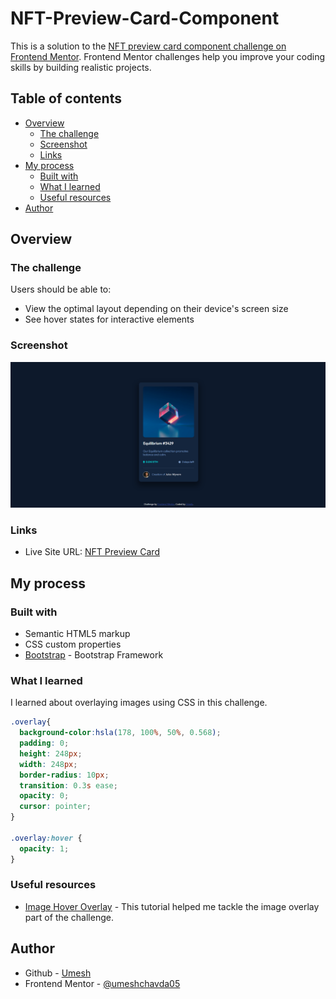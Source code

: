 # NFT-Preview-Card-Component

This is a solution to the [NFT preview card component challenge on Frontend Mentor](https://www.frontendmentor.io/challenges/nft-preview-card-component-SbdUL_w0U). Frontend Mentor challenges help you improve your coding skills by building realistic projects. 

## Table of contents

- [Overview](#overview)
  - [The challenge](#the-challenge)
  - [Screenshot](#screenshot)
  - [Links](#links)
- [My process](#my-process)
  - [Built with](#built-with)
  - [What I learned](#what-i-learned)
  - [Useful resources](#useful-resources)
- [Author](#author)

## Overview

### The challenge

Users should be able to:

- View the optimal layout depending on their device's screen size
- See hover states for interactive elements

### Screenshot

![](images/ss-nft.png)

### Links

- Live Site URL: [NFT Preview Card](https://umeshchavda05.github.io/NFT-Preview-Card-Component/)

## My process

### Built with

- Semantic HTML5 markup
- CSS custom properties
- [Bootstrap](https://getbootstrap.com/) - Bootstrap Framework

### What I learned

I learned about overlaying images using CSS in this challenge.

```css
.overlay{
  background-color:hsla(178, 100%, 50%, 0.568);
  padding: 0;
  height: 248px;
  width: 248px;
  border-radius: 10px;
  transition: 0.3s ease;
  opacity: 0;
  cursor: pointer;
}

.overlay:hover {
  opacity: 1;
}
```

### Useful resources

- [Image Hover Overlay](https://www.w3schools.com/howto/howto_css_image_overlay.asp) - This tutorial helped me tackle the image overlay part of the challenge.

## Author

- Github - [Umesh](https://github.com/umeshchavda05)
- Frontend Mentor - [@umeshchavda05](https://www.frontendmentor.io/profile/umeshchavda05)